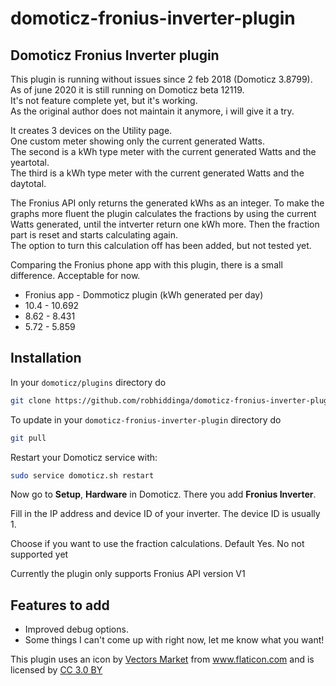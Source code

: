 # domoticz-fronius-inverter-plugin
Domoticz Fronius Inverter plugin
--------------------------------

This plugin is running without issues since 2 feb 2018 (Domoticz 3.8799).  
As of june 2020 it is still running on Domoticz beta 12119.  
It's not feature complete yet, but it's working.  
As the original author does not maintain it anymore, i will give it a try.

It creates 3 devices on the Utility page.    
One custom meter showing only the current generated Watts.  
The second is a kWh type meter with the current generated Watts and the yeartotal.  
The third is a kWh type meter with the current generated Watts and the daytotal.  

The Fronius API only returns the generated kWhs as an integer.
To make the graphs more fluent the plugin calculates the fractions by using the current Watts generated,
until the intverter return one kWh more. Then the fraction part is reset and starts calculating again.  
The option to turn this calculation off has been added, but not tested yet.

Comparing the Fronius phone app with this plugin, there is a small difference. Acceptable for now.

- Fronius app - Dommoticz plugin (kWh generated per day)
- 10.4 - 10.692
- 8.62 - 8.431
- 5.72 - 5.859

Installation
------------

In your `domoticz/plugins` directory do  

```bash
git clone https://github.com/robhiddinga/domoticz-fronius-inverter-plugin.git
```
To update in your `domoticz-fronius-inverter-plugin` directory do  
```bash
git pull
```

Restart your Domoticz service with:

```bash
sudo service domoticz.sh restart
```

Now go to **Setup**, **Hardware** in Domoticz. There you add
**Fronius Inverter**.

Fill in the IP address and device ID of your inverter.
The device ID is usually 1.

Choose if you want to use the fraction calculations.
Default Yes. No not supported yet

Currently the plugin only supports Fronius API version V1

Features to add
---------------

- Improved debug options.
- Some things I can't come up with right now, let me know what you want!


This plugin uses an icon by 
<a href="https://www.flaticon.com/authors/vectors-market" title="Vectors Market">
Vectors Market</a> from 
<a href="https://www.flaticon.com/" title="Flaticon">www.flaticon.com</a>
and is licensed by 
<a href="http://creativecommons.org/licenses/by/3.0/" title="Creative Commons BY 3.0" target="_blank">
CC 3.0 BY</a>
